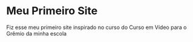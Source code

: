 # Meu Primeiro Site
 Fiz esse meu primeiro site inspirado no curso do Curso em Vídeo para o Grêmio da minha escola
